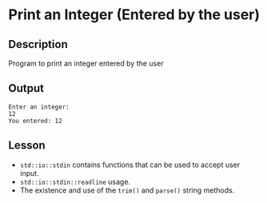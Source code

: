 # Print an Integer (Entered by the user)

## Description

Program to print an integer entered by the user

## Output

```
Enter an integer:
12
You entered: 12
```

## Lesson

-   `std::io::stdin` contains functions that can be used to accept user input.
-   `std::io::stdin::readline` usage.
-   The existence and use of the `trim()` and `parse()` string methods.

